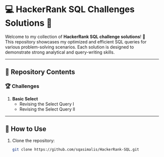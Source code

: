 # 💻 HackerRank SQL Challenges Solutions 🚀

Welcome to my collection of **HackerRank SQL challenge solutions**! 🥷  
This repository showcases my optimized and efficient SQL queries for various problem-solving scenarios. Each solution is designed to demonstrate strong analytical and query-writing skills.  

---

## 📂 Repository Contents

### 🏆 Challenges
1. **Basic Select**  
   - Revising the Select Query I
   - Revising the Select Query II
   
---

## 🚀 How to Use

1. Clone the repository:  
   ```bash
   git clone https://github.com/sqasimalis/HackerRank-SQL.git
   
